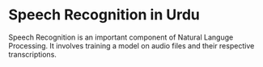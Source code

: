 # Speech Recognition in Urdu

Speech Recognition is an important component of Natural Languge Processing. It involves training a model on audio files and their respective transcriptions.
